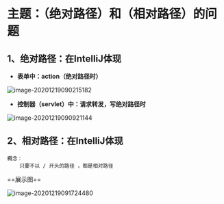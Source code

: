 # 主题：（绝对路径）和（相对路径）的问题

## 1、绝对路径：在IntelliJ体现

- **表单中：action（绝对路径时）**

![image-20201219090215182](https://gitee.com/sheep-are-flying-in-the-sky/my-picture/raw/master/picture5/image-20201219090215182.png)

- **控制器（servlet）中：请求转发，写绝对路径时**

![image-20201219090921144](https://gitee.com/sheep-are-flying-in-the-sky/my-picture/raw/master/picture5/image-20201219090921144.png)



## 2、相对路径：在IntelliJ体现

~~~
概念：
	只要不以 / 开头的路径 ，都是相对路径
~~~

==展示图==

![image-20201219091724480](https://gitee.com/sheep-are-flying-in-the-sky/my-picture/raw/master/picture5/image-20201219091724480.png)

